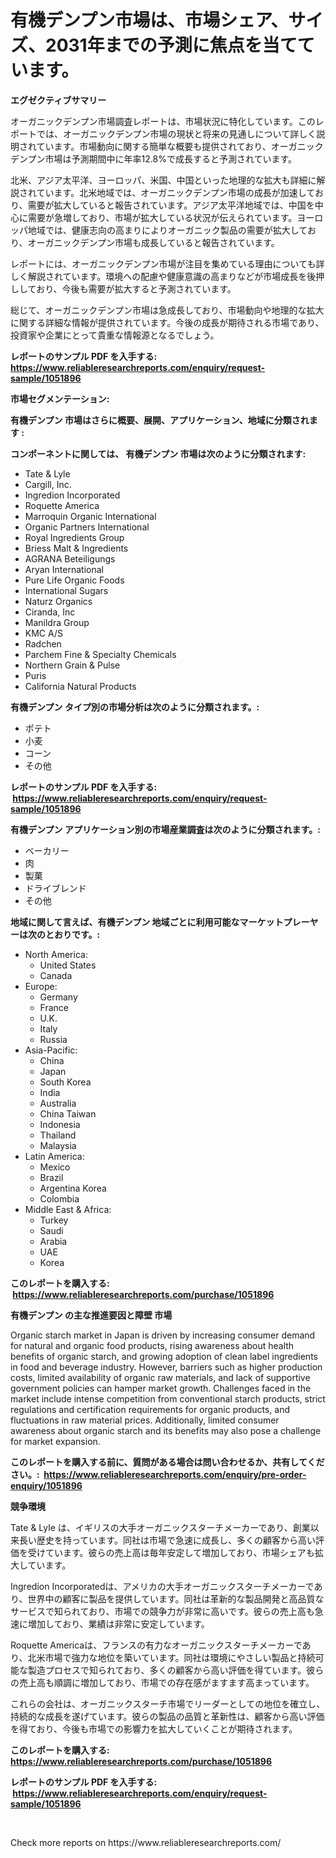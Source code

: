 <p><h1>有機デンプン市場は、市場シェア、サイズ、2031年までの予測に焦点を当てています。</h1></p><p><strong>エグゼクティブサマリー</strong></p>
<p><p>オーガニックデンプン市場調査レポートは、市場状況に特化しています。このレポートでは、オーガニックデンプン市場の現状と将来の見通しについて詳しく説明されています。市場動向に関する簡単な概要も提供されており、オーガニックデンプン市場は予測期間中に年率12.8%で成長すると予測されています。 </p><p>北米、アジア太平洋、ヨーロッパ、米国、中国といった地理的な拡大も詳細に解説されています。北米地域では、オーガニックデンプン市場の成長が加速しており、需要が拡大していると報告されています。アジア太平洋地域では、中国を中心に需要が急増しており、市場が拡大している状況が伝えられています。ヨーロッパ地域では、健康志向の高まりによりオーガニック製品の需要が拡大しており、オーガニックデンプン市場も成長していると報告されています。</p><p>レポートには、オーガニックデンプン市場が注目を集めている理由についても詳しく解説されています。環境への配慮や健康意識の高まりなどが市場成長を後押ししており、今後も需要が拡大すると予測されています。</p><p>総じて、オーガニックデンプン市場は急成長しており、市場動向や地理的な拡大に関する詳細な情報が提供されています。今後の成長が期待される市場であり、投資家や企業にとって貴重な情報源となるでしょう。</p></p>
<p><strong>レポートのサンプル PDF を入手する: <a href="https://www.reliableresearchreports.com/enquiry/request-sample/1051896">https://www.reliableresearchreports.com/enquiry/request-sample/1051896</a></strong></p>
<p><strong>市場セグメンテーション:</strong></p>
<p><strong> 有機デンプン 市場はさらに概要、展開、アプリケーション、地域に分類されます :</strong></p>
<p><strong>コンポーネントに関しては、 有機デンプン 市場は次のように分類されます: &nbsp;</strong></p>
<p><ul><li>Tate & Lyle</li><li>Cargill, Inc.</li><li>Ingredion Incorporated</li><li>Roquette America</li><li>Marroquin Organic International</li><li>Organic Partners International</li><li>Royal Ingredients Group</li><li>Briess Malt & Ingredients</li><li>AGRANA Beteiligungs</li><li>Aryan International</li><li>Pure Life Organic Foods</li><li>International Sugars</li><li>Naturz Organics</li><li>Ciranda, Inc</li><li>Manildra Group</li><li>KMC A/S</li><li>Radchen</li><li>Parchem Fine & Specialty Chemicals</li><li>Northern Grain & Pulse</li><li>Puris</li><li>California Natural Products</li></ul></p>
<p><strong> 有機デンプン タイプ別の市場分析は次のように分類されます。:</strong></p>
<p><ul><li>ポテト</li><li>小麦</li><li>コーン</li><li>その他</li></ul></p>
<p><strong>レポートのサンプル PDF を入手する: &nbsp;<a href="https://www.reliableresearchreports.com/enquiry/request-sample/1051896">https://www.reliableresearchreports.com/enquiry/request-sample/1051896</a></strong></p>
<p><strong> 有機デンプン アプリケーション別の市場産業調査は次のように分類されます。:</strong></p>
<p><ul><li>ベーカリー</li><li>肉</li><li>製菓</li><li>ドライブレンド</li><li>その他</li></ul></p>
<p><strong>地域に関して言えば、有機デンプン 地域ごとに利用可能なマーケットプレーヤーは次のとおりです。:</strong></p>
<p><ul>
    <li>
        North America:
        <ul>
            <li>United States</li>
            <li>Canada</li>
        </ul>
    </li>
    <li>
        Europe:
        <ul>
            <li>Germany</li>
            <li>France</li>
            <li>U.K.</li>
            <li>Italy</li>
            <li>Russia</li>
        </ul>
    </li>
    <li>
        Asia-Pacific:
        <ul>
            <li>China</li>
            <li>Japan</li>
            <li>South Korea</li>
            <li>India</li>
            <li>Australia</li>
            <li>China Taiwan</li>
            <li>Indonesia</li>
            <li>Thailand</li>
            <li>Malaysia</li>
        </ul>
    </li>
    <li>
        Latin America:
        <ul>
            <li>Mexico</li>
            <li>Brazil</li>
            <li>Argentina Korea</li>
            <li>Colombia</li>
        </ul>
    </li>
    <li>
        Middle East & Africa:
        <ul>
            <li>Turkey</li>
            <li>Saudi</li>
            <li>Arabia</li>
            <li>UAE</li>
            <li>Korea</li>
        </ul>
    </li>
    </ul></p>
<p><strong>このレポートを購入する: &nbsp;<a href="https://www.reliableresearchreports.com/purchase/1051896">https://www.reliableresearchreports.com/purchase/1051896</a></strong></p>
<p><strong>有機デンプン の主な推進要因と障壁 市場</strong></p>
<p><p>Organic starch market in Japan is driven by increasing consumer demand for natural and organic food products, rising awareness about health benefits of organic starch, and growing adoption of clean label ingredients in food and beverage industry. However, barriers such as higher production costs, limited availability of organic raw materials, and lack of supportive government policies can hamper market growth. Challenges faced in the market include intense competition from conventional starch products, strict regulations and certification requirements for organic products, and fluctuations in raw material prices. Additionally, limited consumer awareness about organic starch and its benefits may also pose a challenge for market expansion.</p></p>
<p><strong>このレポートを購入する前に、質問がある場合は問い合わせるか、共有してください。:&nbsp; <a href="https://www.reliableresearchreports.com/enquiry/pre-order-enquiry/1051896">https://www.reliableresearchreports.com/enquiry/pre-order-enquiry/1051896</a></strong></p>
<p><strong>競争環境</strong></p>
<p><p>Tate & Lyle は、イギリスの大手オーガニックスターチメーカーであり、創業以来長い歴史を持っています。同社は市場で急速に成長し、多くの顧客から高い評価を受けています。彼らの売上高は毎年安定して増加しており、市場シェアも拡大しています。</p><p>Ingredion Incorporatedは、アメリカの大手オーガニックスターチメーカーであり、世界中の顧客に製品を提供しています。同社は革新的な製品開発と高品質なサービスで知られており、市場での競争力が非常に高いです。彼らの売上高も急速に増加しており、業績は非常に安定しています。</p><p>Roquette Americaは、フランスの有力なオーガニックスターチメーカーであり、北米市場で強力な地位を築いています。同社は環境にやさしい製品と持続可能な製造プロセスで知られており、多くの顧客から高い評価を得ています。彼らの売上高も順調に増加しており、市場での存在感がますます高まっています。</p><p>これらの会社は、オーガニックスターチ市場でリーダーとしての地位を確立し、持続的な成長を遂げています。彼らの製品の品質と革新性は、顧客から高い評価を得ており、今後も市場での影響力を拡大していくことが期待されます。</p></p>
<p><strong>このレポートを購入する: &nbsp; <a href="https://www.reliableresearchreports.com/purchase/1051896">https://www.reliableresearchreports.com/purchase/1051896</a></strong></p>
<p><strong>レポートのサンプル PDF を入手する: &nbsp;<a href="https://www.reliableresearchreports.com/enquiry/request-sample/1051896">https://www.reliableresearchreports.com/enquiry/request-sample/1051896</a></strong><strong></strong></p>
<p>&nbsp;</p>
<p>Check more reports on https://www.reliableresearchreports.com/</p>